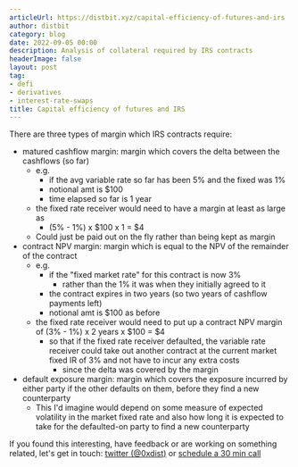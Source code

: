 ```yaml
---
articleUrl: https://distbit.xyz/capital-efficiency-of-futures-and-irs
author: distbit
category: blog
date: 2022-09-05 00:00
description: Analysis of collateral required by IRS contracts
headerImage: false
layout: post
tag:
- defi
- derivatives
- interest-rate-swaps
title: Capital efficiency of futures and IRS
---
```



 

There are three types of margin which IRS contracts require:
- matured cashflow margin: margin which covers the delta between the cashflows (so far)
	- e.g.
		- if the avg variable rate so far has been 5% and the fixed was 1%
		- notional amt is $100
		- time elapsed so far is 1 year
	- the fixed rate receiver would need to have a margin at least as large as
		- (5% - 1%) x $100 x 1 = $4
	- Could just be paid out on the fly rather than being kept as margin
- contract NPV margin: margin which is equal to the NPV of the remainder of the contract
	- e.g. 
		- if the "fixed market rate" for this contract is now 3%
			- rather than the 1% it was when they initially agreed to it
		- the contract expires in two years (so two years of cashflow payments left)
		- notional amt is $100 as before
	- the fixed rate receiver would need to put up a contract NPV margin of (3% - 1%) x 2 years x $100 = $4
		- so that if the fixed rate receiver defaulted, the variable rate receiver could take out another contract at the current market fixed IR of 3% and not have to incur any extra costs
			- since the delta was covered by the margin
-  default exposure margin: margin which covers the exposure incurred by either party if the other defaults on them, before they find a new counterparty
	- This I'd imagine would depend on some measure of expected volatility in the market fixed rate and also how long it is expected to take for the defaulted-on party to find a new counterparty



If you found this interesting, have feedback or are working on something related, let's get in touch: [twitter (@0xdist)](https://twitter.com/0xdist) or [schedule a 30 min call](https://cal.com/distbit/30min)